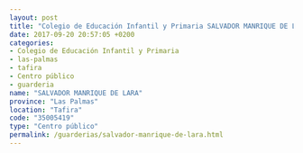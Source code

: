 ```yaml
---
layout: post
title: "Colegio de Educación Infantil y Primaria SALVADOR MANRIQUE DE LARA"
date: 2017-09-20 20:57:05 +0200
categories:
- Colegio de Educación Infantil y Primaria
- las-palmas
- tafira
- Centro público
- guarderia
name: "SALVADOR MANRIQUE DE LARA"
province: "Las Palmas"
location: "Tafira"
code: "35005419"
type: "Centro público"
permalink: /guarderias/salvador-manrique-de-lara.html
---
```

